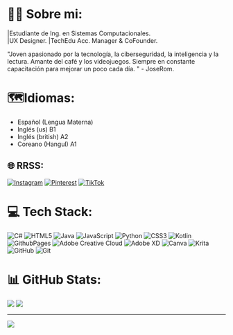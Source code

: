 # 🕵️‍♂️ Sobre mi:
|Estudiante de Ing. en Sistemas Computacionales.  
|UX Designer. 
|TechEdu Acc. Manager & CoFounder. 

"Joven apasionado por la tecnología, la ciberseguridad, la inteligencia y la lectura. Amante del café y los videojuegos. Siempre en constante capacitación para mejorar un poco cada día. " - JoseRom.

# 🗺Idiomas:
- Español (Lengua Materna)
- Inglés (us) B1 
- Inglés (british) A2
- Coreano (Hangul) A1

## 🌐 RRSS:
[![Instagram](https://img.shields.io/badge/Instagram-%23E4405F.svg?logo=Instagram&logoColor=white)](https://instagram.com/joserom167) [![Pinterest](https://img.shields.io/badge/Pinterest-%23E60023.svg?logo=Pinterest&logoColor=white)](https://pinterest.com/joserom167 ) [![TikTok](https://img.shields.io/badge/TikTok-%23000000.svg?logo=TikTok&logoColor=white)](https://tiktok.com/@spectre_min) 

# 💻 Tech Stack:
![C#](https://img.shields.io/badge/c%23-%23239120.svg?style=for-the-badge&logo=csharp&logoColor=white) ![HTML5](https://img.shields.io/badge/html5-%23E34F26.svg?style=for-the-badge&logo=html5&logoColor=white) ![Java](https://img.shields.io/badge/java-%23ED8B00.svg?style=for-the-badge&logo=openjdk&logoColor=white) ![JavaScript](https://img.shields.io/badge/javascript-%23323330.svg?style=for-the-badge&logo=javascript&logoColor=%23F7DF1E) ![Python](https://img.shields.io/badge/python-3670A0?style=for-the-badge&logo=python&logoColor=ffdd54) ![CSS3](https://img.shields.io/badge/css3-%231572B6.svg?style=for-the-badge&logo=css3&logoColor=white) ![Kotlin](https://img.shields.io/badge/kotlin-%237F52FF.svg?style=for-the-badge&logo=kotlin&logoColor=white) ![GithubPages](https://img.shields.io/badge/github%20pages-121013?style=for-the-badge&logo=github&logoColor=white) ![Adobe Creative Cloud](https://img.shields.io/badge/Adobe%20Creative%20Cloud-DA1F26.svg?style=for-the-badge&logo=Adobe%20Creative%20Cloud&logoColor=white) ![Adobe XD](https://img.shields.io/badge/Adobe%20XD-470137?style=for-the-badge&logo=Adobe%20XD&logoColor=#FF61F6) ![Canva](https://img.shields.io/badge/Canva-%2300C4CC.svg?style=for-the-badge&logo=Canva&logoColor=white) ![Krita](https://img.shields.io/badge/Krita-203759?style=for-the-badge&logo=krita&logoColor=EEF37B) ![GitHub](https://img.shields.io/badge/github-%23121011.svg?style=for-the-badge&logo=github&logoColor=white) ![Git](https://img.shields.io/badge/git-%23F05033.svg?style=for-the-badge&logo=git&logoColor=white)

# 📊 GitHub Stats:
![](https://github-readme-stats.vercel.app/api?username=Joonie-16&theme=github_dark&hide_border=false&include_all_commits=false&count_private=false)
![](https://github-readme-streak-stats.herokuapp.com/?user=Joonie-16&theme=github_dark&hide_border=false)

---
[![](https://visitcount.itsvg.in/api?id=Joonie-16&icon=0&color=13)](https://visitcount.itsvg.in)

